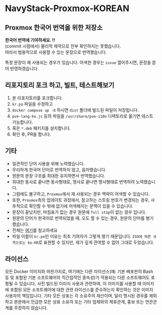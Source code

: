 # NavyStack-Proxmox-KOREAN
## Proxmox 한국어 번역을 위한 저장소
**한국어 번역에 기여하세요. !!** <br>
(commit 시점에서) 물리적 제약으로 전부 확인하지는 못했습니다. <br>
따라서 범용적으로 사용할 수 있는 문장으로 번역했습니다.

특정 문장이 재 사용되는 경우가 있습니다. 어색한 경우는 `issue` 열어주시면, 문장을 뜯어 반영하겠습니다.

## 리포지토리 포크 하고, 빌트, 테스트해보기
1. 본 리포지토리를 포크합니다.
2. `kr.po` 파일을 수정하고
3. `docker compose up -d` 하시면 `dist` 폴더에 빌드된 파일이 저장됩니다.
4. `pve-lang-ko.js` 등의 파일을 `/usr/share/pve-i18n` 디렉토리로 옮기면 테스트 가능합니다.
5. 혹은 `*.deb` 패키지를 설치합니다.
6. 확인 후, PR을 합니다.

## 기타
* 일관적인 단어 사용을 위해 노력했습니다.
* 무리하게 한국어 단어로 번역하지 않고, 음차했습니다.
* 원문의 문장 구조를 최대한 유지하면서 번역했습니다.
* 최대한 동사로 끝나면 동사형태로, 명사로 끝나면 명사형태로 번역하려 노력했습니다.
* 그럼에도 불구하고, `Proxmox`에서 재 사용되는 경우 맥락이 어색할 수 있습니다.
* 또한, `Proxmox`측의 업데이트 과정에서, 참고하는 스트링 번호가 변경되는 경우, 사후적으로 확인할 수 밖에 없기에 어색해지는 문맥이 있을 수 있습니다.
* 문장이 끝났지만, 마침표가 없는 경우 원문에 `full stop`이 없는 경우 입니다.
* 원문의 단어가 한국어로 번역되었을 때, 오도 할 수 있는 경우, 원문의 단어를 병기했습니다.
* 전체는 [여기](https://pve.proxmox.com/wiki/Translating_Proxmox_VE)를 참고하세요
* 파일 이름이 `kr.po`인 이유는 최초 기여자가 그렇게 했기 때문입니다. `ISO에 따른 규격으로는 ko-KR`로 표현할 수 있지만, 제가 깊게 관여할 수 없어 그대로 두었습니다.

## 라이선스

모든 Docker 이미지와 마찬가지로, 여기에는 다른 라이선스(예: 기본 배포판의 Bash 등 및 포함된 기본 소프트웨어의 직간접적인 종속성)가 적용되는 다른 소프트웨어도 포함될 수 있습니다.
사전 빌드된 이미지 사용과 관련하여, 이 이미지를 사용할 때 이미지에 포함된 모든 소프트웨어에 대한 관련 라이선스를 준수하는지 확인하는 것은 이미지 사용자의 책임입니다.
기타 모든 상표는 각 소유주의 재산이며, 달리 명시된 경우를 제외하고 본문에서 언급한 모든 상표 소유자 또는 기타 업체와의 제휴관계, 홍보 또는 연관관계를 주장하지 않습니다.
